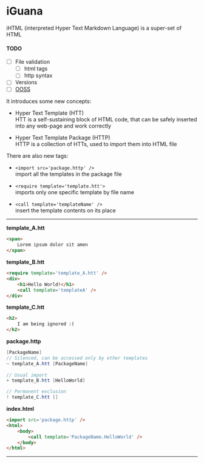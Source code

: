 # iGuana

iHTML (interpreted Hyper Text Markdown Language) is a super-set of HTML


#### TODO
- [ ]	File validation
	- [ ]	html tags
	- [ ]	http syntax
- [ ]	Versions
- [ ]	[OOSS](./OOSS.md)

It introduces some new concepts:

- Hyper Text Template (HTT)  
	HTT is a self-sustaining block of HTML code, that can be safely inserted into any web-page and work correctly

- Hyper Text Template Package (HTTP)  
	HTTP is a collection of HTTs, used to import them into HTML file


There are also new tags:

- `<import src='package.http' />`  
	import all the templates in the package file

- `<require template='template.htt'>`  
	imports only one specific template by file name

- `<call template='templateName' />`  
	insert the template contents on its place

---

**template_A.htt**
```html
<span>
	Lorem ipsum dolor sit amen
</span>
```

**template_B.htt**
```html
<require template='template_A.htt' />
<div>
	<h1>Hello World!</h1>
	<call template='templateA' />
</div>
```

**template_C.htt**
```html
<h2>
	I am being ignored :(
</h2>
```

**package.http**
```cs
[PackageName]
// Silenced, can be accessed only by other templates
~ template_A.htt [PackageName]
  
// Usual import
+ template_B.htt [HelloWorld]

// Permanent exclusion
! template_C.htt []
```

**index.html**
```html
<import src='package.http' />
<html>
	<body>
		<call template='PackageName.HelloWorld' />
	</body>
</html>
```

---

